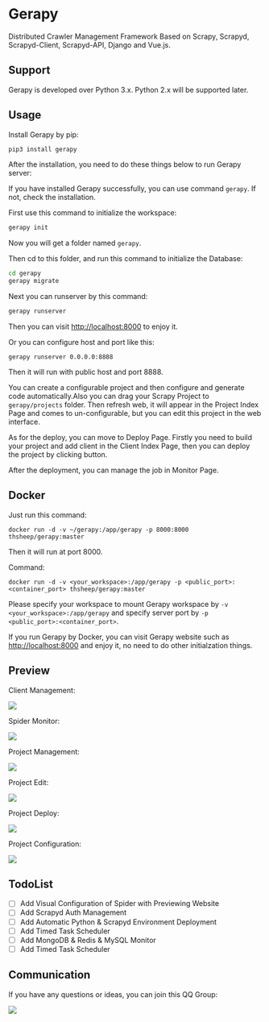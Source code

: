 # Gerapy

Distributed Crawler Management Framework Based on Scrapy, Scrapyd, Scrapyd-Client, Scrapyd-API, Django and Vue.js.

## Support

Gerapy is developed over Python 3.x. Python 2.x will be supported later.

## Usage

Install Gerapy by pip:

```bash
pip3 install gerapy
```

After the installation, you need to do these things below to run Gerapy server:

If you have installed Gerapy successfully, you can use command `gerapy`. If not, check the installation.

First use this command to initialize the workspace:

```bash
gerapy init
```

Now you will get a folder named `gerapy`.

Then cd to this folder, and run this command to initialize the Database:

```bash
cd gerapy
gerapy migrate
```

Next you can runserver by this command:

```bash
gerapy runserver
```

Then you can visit [http://localhost:8000](http://localhost:8000) to enjoy it.

Or you can configure host and port like this:

```
gerapy runserver 0.0.0.0:8888
```

Then it will run with public host and port 8888.

You can create a configurable project and then configure and generate code automatically.Also you can drag your Scrapy Project to `gerapy/projects` folder. Then refresh web, it will appear in the Project Index Page and comes to un-configurable, but you can edit this
project in the web interface.

As for the deploy, you can move to Deploy Page. Firstly you need to build your project and add client in the Client Index Page, then you can deploy the project by clicking button.

After the deployment, you can manage the job in Monitor Page.

## Docker

Just run this command:

```
docker run -d -v ~/gerapy:/app/gerapy -p 8000:8000 thsheep/gerapy:master
```

Then it will run at port 8000.

Command:

```
docker run -d -v <your_workspace>:/app/gerapy -p <public_port>:<container_port> thsheep/gerapy:master
```

Please specify your workspace to mount Gerapy workspace by `-v <your_workspace>:/app/gerapy` and specify server port by `-p <public_port>:<container_port>`.

If you run Gerapy by Docker, you can visit Gerapy website such as [http://localhost:8000](http://localhost:8000) and enjoy it, no need to do other initialzation things.

## Preview

Client Management:

![](https://ws4.sinaimg.cn/large/006tKfTcly1fkbdxmxtg8j31kw0smak0.jpg)

Spider Monitor:

![](https://ws4.sinaimg.cn/large/006tKfTcly1fkbe2idj4tj31kw0skqfp.jpg)

Project Management:

![](https://ws2.sinaimg.cn/large/006tKfTcly1fkbebgjxguj31kw0l4jyp.jpg)

Project Edit:

![](https://ws1.sinaimg.cn/large/006tKfTcly1fkbe00vpakj31kw0qx7ez.jpg)

Project Deploy:

![](https://ws4.sinaimg.cn/large/006tKfTcly1fkbe3w2jrij31kw0shtgr.jpg)

Project Configuration:

![](https://ws2.sinaimg.cn/large/006tKfTcly1fkbe5aqerdj31kw0xggu0.jpg)

## TodoList

- [ ] Add Visual Configuration of Spider with Previewing Website
- [ ] Add Scrapyd Auth Management
- [ ] Add Automatic Python & Scrapyd Environment Deployment
- [ ] Add Timed Task Scheduler
- [ ] Add MongoDB & Redis & MySQL Monitor
- [ ] Add Timed Task Scheduler

## Communication

If you have any questions or ideas, you can join this QQ Group:

![](https://ws2.sinaimg.cn/large/006tNc79gy1fno6qey8a3j307609k3zs.jpg)
